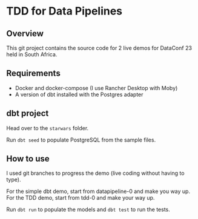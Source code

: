 # TDD for Data Pipelines

## Overview

This git project contains the source code for 2 live demos for DataConf 23 held in South Africa. 

## Requirements

* Docker and docker-compose (I use Rancher Desktop with Moby)
* A version of dbt installed with the Postgres adapter

## dbt project

Head over to the `starwars` folder.

Run `dbt seed` to populate PostgreSQL from the sample files. 

## How to use

I used git branches to progress the demo (live coding without having to type). 

For the simple dbt demo, start from datapipeline-0 and make you way up.
For the TDD demo, start from tdd-0 and make your way up. 

Run `dbt run` to populate the models and `dbt test` to run the tests.